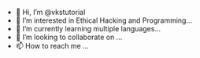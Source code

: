 - 👋 Hi, I’m @vkstutorial
- 👀 I’m interested in Ethical Hacking and Programming...
- 🌱 I’m currently learning multiple languages...
- 💞️ I’m looking to collaborate on ...
- 📫 How to reach me ...

<!---
vkstutorial/vkstutorial is a ✨ special ✨ repository because its `README.md` (this file) appears on your GitHub profile.
You can click the Preview link to take a look at your changes.
--->
